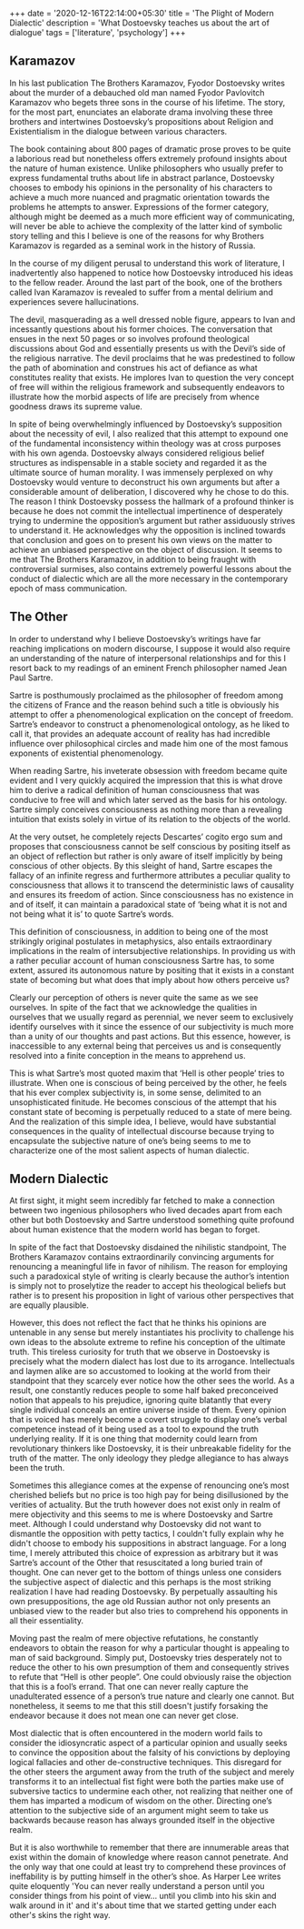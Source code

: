 +++
date = '2020-12-16T22:14:00+05:30'
title = 'The Plight of Modern Dialectic'
description = 'What Dostoevsky teaches us about the art of dialogue'
tags = ['literature', 'psychology']
+++

## Karamazov

In his last publication The Brothers Karamazov, Fyodor Dostoevsky writes about the murder of a debauched old man named Fyodor Pavlovitch Karamazov who begets three sons in the course of his lifetime. The story, for the most part,
enunciates an elaborate drama involving these three brothers and intertwines Dostoevsky’s propositions about Religion and Existentialism in the dialogue between various characters.

The book containing about 800 pages of dramatic prose proves to be quite a laborious read but nonetheless offers extremely profound insights about the nature of human existence. Unlike philosophers who usually prefer to express
fundamental truths about life in abstract parlance, Dostoevsky chooses to embody his opinions in the personality of his characters to achieve a much more nuanced and pragmatic orientation towards the problems he attempts to answer.
Expressions of the former category, although might be deemed as a much more efficient way of communicating, will never be able to achieve the complexity of the latter kind of symbolic story telling and this I believe is one of the
reasons for why Brothers Karamazov is regarded as a seminal work in the history of Russia.

In the course of my diligent perusal to understand this work of literature, I inadvertently also happened to notice how Dostoevsky introduced his ideas to the fellow reader. Around the last part of the book, one of the brothers called
Ivan Karamazov is revealed to suffer from a mental delirium and experiences severe hallucinations.

The devil, masquerading as a well dressed noble figure, appears to Ivan and incessantly questions about his former choices. The conversation that ensues in the next 50 pages or so involves profound theological discussions about God and essentially presents us with the Devil’s side of the religious narrative. The devil proclaims that he was predestined to follow the path of abomination and construes his act of defiance as what constitutes reality that exists. He implores Ivan to question the very concept of free will within the religious framework and subsequently endeavors to illustrate how the morbid aspects of life are precisely from whence goodness draws its supreme value.

In spite of being overwhelmingly influenced by Dostoevsky’s supposition about the necessity of evil, I also realized that this attempt to expound one of the fundamental inconsistency within theology was at cross purposes with his own
agenda. Dostoevsky always considered religious belief structures as indispensable in a stable society and regarded it as the ultimate source of human morality. I was immensely perplexed on why Dostoevsky would venture to
deconstruct his own arguments but after a considerable amount of deliberation, I discovered why he chose to do this. The reason I think Dostoevsky possess the hallmark of a profound thinker is because he does not commit the intellectual impertinence of desperately trying to undermine the opposition’s argument but rather assiduously strives to understand it. He acknowledges why the opposition is inclined towards that conclusion and goes on to present his own views on the matter to achieve an unbiased perspective on the object of discussion. It seems to me that The Brothers Karamazov, in addition to being fraught with controversial surmises, also contains extremely powerful lessons about the conduct of dialectic which are all the more necessary in the contemporary epoch
of mass communication.

## The Other

In order to understand why I believe Dostoevsky’s writings have far reaching implications on modern discourse, I suppose it would also require an understanding of the nature of interpersonal relationships and for this
I resort back to my readings of an eminent French philosopher named Jean Paul Sartre.

Sartre is posthumously proclaimed as the philosopher of freedom among the citizens of France and the reason behind such a title is obviously his attempt to offer a phenomenological explication on the concept of freedom. Sartre’s
endeavor to construct a phenomenological ontology, as he liked to call it, that provides an adequate account of reality has had incredible influence over philosophical circles and made him one of the most famous exponents of
existential phenomenology. 

When reading Sartre, his inveterate obsession with freedom became quite evident and I very quickly acquired the impression that this is what drove him to derive a radical definition of human consciousness that was conducive to free will and which later served as the basis for his ontology. Sartre simply
conceives consciousness as nothing more than a revealing intuition that exists solely in virtue of its relation to the objects of the world. 

At the very outset, he completely rejects Descartes’ cogito ergo sum and proposes that consciousness cannot be self conscious by positing itself as an object of reflection but rather is only aware of itself implicitly by being
conscious of other objects. By this sleight of hand, Sartre escapes the fallacy of an infinite regress and furthermore attributes a peculiar quality to consciousness that allows it to transcend the deterministic laws of causality and ensures its freedom of action. Since consciousness has no existence in and
of itself, it can maintain a paradoxical state of ‘being what it is not and not being what it is’ to quote Sartre’s words. 

This definition of consciousness, in addition to being one of the most strikingly original postulates in metaphysics, also entails extraordinary implications in the realm of intersubjective relationships. In providing us
with a rather peculiar account of human consciousness Sartre has, to some extent, assured its autonomous nature by positing that it exists in a constant state of becoming but what does that imply about how others perceive us?

Clearly our perception of others is never quite the same as we see ourselves. In spite of the fact that we acknowledge the qualities in ourselves that we usually regard as perennial, we never seem to exclusively identify ourselves with it since the essence of our subjectivity is much more than a unity of our thoughts and past actions. But this essence, however, is inaccessible to any external being that perceives us and is consequently resolved into a finite conception in the means to apprehend us.

This is what Sartre’s most quoted maxim that ‘Hell is other people’ tries to illustrate. When one is conscious of being perceived by the other, he feels that his ever complex subjectivity is, in some sense, delimited to an unsophisticated finitude. He becomes conscious of the attempt that his constant state of becoming is perpetually reduced to a state of mere being. And the realization of this simple idea, I believe, would have substantial consequences in the quality of intellectual discourse because trying to encapsulate the subjective nature of one’s being seems to me to characterize one of the most
salient aspects of human dialectic. 

## Modern Dialectic 

At first sight, it might seem incredibly far fetched to make a connection between two ingenious philosophers who lived decades apart from each other but both Dostoevsky and Sartre understood something quite profound about human
existence that the modern world has began to forget. 

In spite of the fact that Dostoevsky disdained the nihilistic standpoint, The Brothers Karamazov contains extraordinarily convincing arguments for renouncing a meaningful life in favor of nihilism. The reason for employing such a paradoxical style of writing is clearly because the author’s intention is
simply not to proselytize the reader to accept his theological beliefs but rather is to present his proposition in light of various other perspectives that are equally plausible.

However, this does not reflect the fact that he thinks his opinions are untenable in any sense but merely instantiates his proclivity to challenge his own ideas to the absolute extreme to refine his conception of the ultimate truth. This tireless curiosity for truth that we observe in Dostoevsky is precisely what the modern dialect has lost due to its arrogance. Intellectuals and laymen alike are so accustomed to looking at the world from their standpoint that they scarcely ever notice how the other sees the world.  As a result, one constantly reduces people to some half baked preconceived notion that appeals to his prejudice, ignoring quite blatantly that every single individual conceals an entire universe inside of them. Every opinion that is voiced has merely become a covert struggle to display one’s verbal competence instead of it being used as a tool to expound the truth underlying reality. If it is one thing that modernity could learn from revolutionary thinkers like Dostoevsky, it is their unbreakable fidelity for the truth of the matter. The only ideology they pledge allegiance to has always been the truth.

Sometimes this allegiance comes at the expense of renouncing one’s most cherished beliefs but no price is too high pay for being disillusioned by the verities of actuality. But the truth however does not exist only in realm of mere objectivity and this seems to me is where Dostoevsky and Sartre meet. Although I could understand why Dostoevsky did not want to dismantle the opposition with petty tactics, I couldn't fully explain why he didn't choose to embody his suppositions in abstract language.  For a long time, I merely attributed this choice of expression as arbitrary but
it was Sartre’s account of the Other that resuscitated a long buried train of thought. One can never get to the bottom of things unless one considers the subjective aspect of dialectic and this perhaps is the most striking
realization I have had reading Dostoevsky. By perpetually assaulting his own presuppositions, the age old Russian author not only presents an unbiased view to the reader but also tries to comprehend his opponents in all their
essentiality. 

Moving past the realm of mere objective refutations, he constantly endeavors to obtain the reason for why a particular thought is appealing to man of said background. Simply put, Dostoevsky tries desperately not to reduce the other to his own presumption of them and consequently strives to refute that “Hell is
other people”. 
One could obviously raise the objection that this is a fool’s errand. That one can never really capture the unadulterated essence of a person’s true nature and clearly one cannot. But nonetheless, it seems to me that this still doesn't justify forsaking the endeavor because it does not mean one can never get
close. 

Most dialectic that is often encountered in the modern world fails to consider the idiosyncratic aspect of a particular opinion and usually seeks to convince the opposition about the falsity of his convictions by deploying logical fallacies and other de-constructive techniques. This disregard for the other
steers the argument away from the truth of the subject and merely transforms it to an intellectual fist fight were both the parties make use of subversive tactics to undermine each other, not realizing that neither one of them has
imparted a modicum of wisdom on the other. Directing one’s attention to the subjective side of an argument might seem to take us backwards because reason has always grounded itself in the objective realm.

But it is also worthwhile to remember that there are innumerable areas that
exist within the domain of knowledge where reason cannot penetrate. And the only way that one could at least try to comprehend these provinces of ineffability is by putting himself in the other’s shoe. As Harper Lee writes
quite eloquently 'You can never really understand a person until you consider things from his point of view… until you climb into his skin and walk around in it' and it's about time that we started getting under each other's skins the right way.

